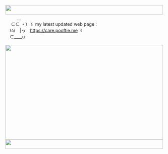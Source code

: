 <img width="500" height="30" src="https://middlepot.com/img/lacey.png">\
　　‌ ‌ ＿\
　‌ ⊂⊂ ・） ꒰ ‌ my latest updated web page :\
　꒰ა/　|っ　https://care.pooftie.me ‌ ꒱\
　⊂____u\
  \
<img width="500" height="300" src="https://i.imgur.com/EURb6Vy.gif">\
<img width="500" height="30" src="https://middlepot.com/img/lacey.png">
